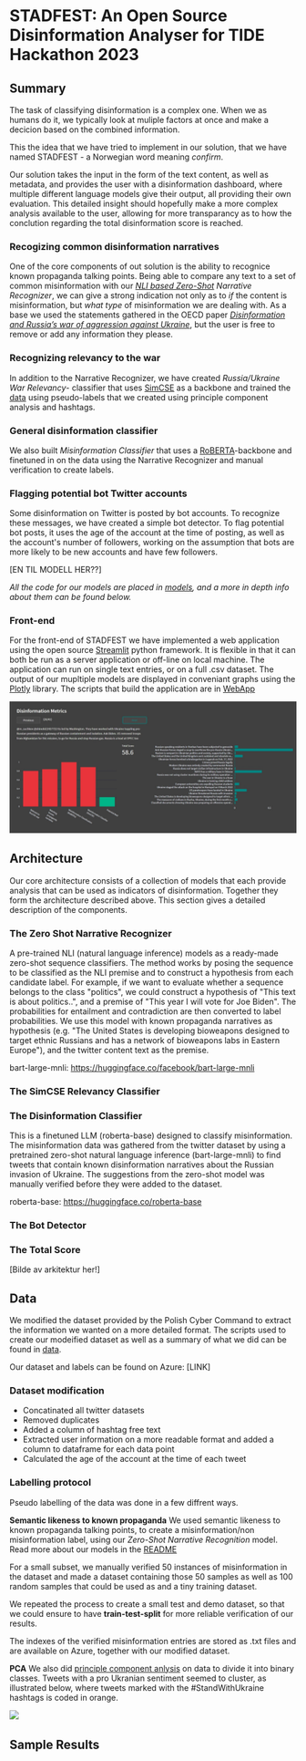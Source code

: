 # STADFEST: An Open Source Disinformation Analyser for TIDE Hackathon 2023

## Summary

The task of classifying disinformation is a complex one. When we as humans do it, we typically look at muliple factors at once and make a decicion based on the combined information.

This the idea that we have tried to implement in our solution, that we have named STADFEST - a Norwegian word meaning *confirm*.

Our solution takes the input in the form of the text content, as well as metadata, and provides the user with a disinformation dashboard, where multiple different language models give their output, all providing their own evaluation. This detailed insight should hopefully make a more complex analysis available to the user, allowing for more transparancy as to how the conclution regarding the total disinformation score is reached.

### Recogizing common disinformation narratives
One of the core components of out solution is the ability to recognice known propaganda talking points. Being able to compare any text to a set of common misinformation with our *[NLI based Zero-Shot](https://joeddav.github.io/blog/2020/05/29/ZSL.html) Narrative Recognizer*, we can give a strong indication not only as to *if* the content is misinformation, but *what type* of misinformation we are dealing with. As a base we used the statements gathered in the OECD paper [*Disinformation and Russia’s war of aggression against Ukraine*](https://www.oecd.org/ukraine-hub/policy-responses/disinformation-and-russia-s-war-of-aggression-against-ukraine-37186bde/), but the user is free to remove or add any information they please.

### Recognizing relevancy to the war
In addition to the Narrative Recognizer, we have created *Russia/Ukraine War Relevancy*- classifier that uses [SimCSE](https://github.com/princeton-nlp/SimCSE) as a backbone and trained the [data](/data) using pseudo-labels that we created using principle component analysis and hashtags.

### General disinformation classifier
We also built *Misinformation Classifier* that uses a [RoBERTA](https://huggingface.co/roberta-base)-backbone and finetuned in on the data using the Narrative Recognizer and manual verification to create labels.

### Flagging potential bot Twitter accounts
Some disinformation on Twitter is posted by bot accounts. To recognize these messages, we have created a simple bot detector. To flag potential bot posts, it uses the age of the account at the time of posting, as well as the account's number of followers, working on the assumption that bots are more likely to be new accounts and have few followers.

[EN TIL MODELL HER??]

*All the code for our models are placed in [models](models), and a more in depth info about them can be found below.*

### Front-end
For the front-end of STADFEST we have implemented a web application using the open source [Streamlit](https://streamlit.io/) python framework. It is flexible in that it can both be run as a server application or off-line on local machine. The application can run on single text entries, or on a full .csv dataset. The output of our mupltiple models are displayed in conveniant graphs using the [Plotly](https://plotly.com/python/) library. The scripts that build the application are in [WebApp](WebApp/)


![](media/app_example.jpg)


## Architecture

Our core architecture consists of a collection of models that each provide analysis that can be used as indicators of disinformation.
Together they form the architecture described above. This section gives a detailed description of the components.

### The Zero Shot Narrative Recognizer
A pre-trained NLI (natural language inference) models as a ready-made zero-shot sequence classifiers. The method works by posing the sequence to be classified as the NLI premise and to construct a hypothesis from each candidate label. For example, if we want to evaluate whether a sequence belongs to the class "politics", we could construct a hypothesis of "This text is about politics..", and a premise of "This year I will vote for Joe Biden". The probabilities for entailment and contradiction are then converted to label probabilities. We use this model with known propaganda narratives as hypothesis (e.g. "The United States is developing bioweapons designed to target ethnic Russians and has a network of bioweapons labs in Eastern Europe"), and the twitter content text as the premise.

bart-large-mnli: https://huggingface.co/facebook/bart-large-mnli

### The SimCSE Relevancy Classifier

### The Disinformation Classifier
This is a finetuned LLM (roberta-base) designed to classify misinformation. The misinformation data was gathered from 
the twitter dataset by using a pretrained zero-shot natural language inference (bart-large-mnli) to find tweets that contain known disinformation
narratives about the Russian invasion of Ukraine. The suggestions from the zero-shot model was manually verified before they were added to the dataset.

roberta-base: https://huggingface.co/roberta-base

### The Bot Detector

### The Total Score

[Bilde av arkitektur her!]

## Data

We modified the dataset provided by the Polish Cyber Command to extract the information we wanted on a more detailed format. The scripts used to create our modeified dataset as well as a summary of what we did can be found in [data](data/).

Our dataset and labels can be found on Azure: [LINK]

### Dataset modification

- Concatinated all twitter datasets
- Removed duplicates
- Added a column of hashtag free text
- Extracted user information on a more readable format and added a column to dataframe for each data point
- Calculated the age of the account at the time of each tweet

### Labelling protocol

Pseudo labelling of the data was done in a few diffrent ways.


**Semantic likeness to known propaganda**
We used semantic likeness to known propaganda talking points, to create a misinformation/non misinformation label, using our *Zero-Shot Narrative Recognition* model. Read more about our models in the [README](../)

For a small subset, we manually verified 50 instances of misinformation in the dataset and made a dataset containing those 50 samples 
as well as 100 random samples that could be used as and a tiny training dataset.

We repeated the process to create a small test and demo dataset, so that we could ensure to have **train-test-split** for more reliable verification of our results.

The indexes of the verified misinformation entries are stored as .txt files and are available on Azure, together with our modified dataset.

**PCA**
We also did [principle component anlysis](https://en.wikipedia.org/wiki/Principal_component_analysis) on data to divide it into binary classes. Tweets with a pro Ukranian sentiment seemed to cluster, as illustrated below, where tweets marked with the #StandWithUkraine hashtags is coded in orange.

![](../media/SimCSE-embeddings_pca.png)

## Sample Results